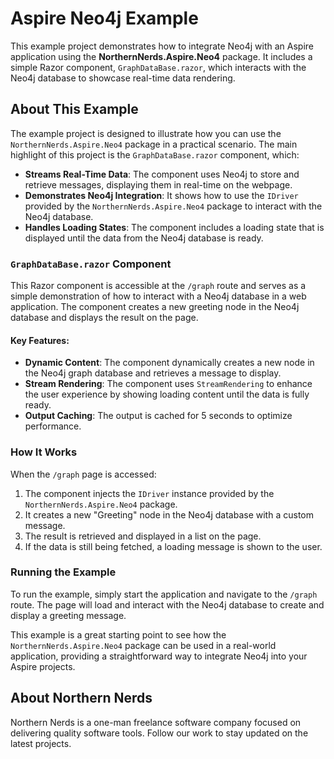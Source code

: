 # Aspire Neo4j Example

This example project demonstrates how to integrate Neo4j with an Aspire application using the **NorthernNerds.Aspire.Neo4** package. It includes a simple Razor component, `GraphDataBase.razor`, which interacts with the Neo4j database to showcase real-time data rendering.

## About This Example

The example project is designed to illustrate how you can use the `NorthernNerds.Aspire.Neo4` package in a practical scenario. The main highlight of this project is the `GraphDataBase.razor` component, which:

- **Streams Real-Time Data**: The component uses Neo4j to store and retrieve messages, displaying them in real-time on the webpage.
- **Demonstrates Neo4j Integration**: It shows how to use the `IDriver` provided by the `NorthernNerds.Aspire.Neo4` package to interact with the Neo4j database.
- **Handles Loading States**: The component includes a loading state that is displayed until the data from the Neo4j database is ready.

### `GraphDataBase.razor` Component

This Razor component is accessible at the `/graph` route and serves as a simple demonstration of how to interact with a Neo4j database in a web application. The component creates a new greeting node in the Neo4j database and displays the result on the page.

#### Key Features:
- **Dynamic Content**: The component dynamically creates a new node in the Neo4j graph database and retrieves a message to display.
- **Stream Rendering**: The component uses `StreamRendering` to enhance the user experience by showing loading content until the data is fully ready.
- **Output Caching**: The output is cached for 5 seconds to optimize performance.

### How It Works

When the `/graph` page is accessed:
1. The component injects the `IDriver` instance provided by the `NorthernNerds.Aspire.Neo4` package.
2. It creates a new "Greeting" node in the Neo4j database with a custom message.
3. The result is retrieved and displayed in a list on the page.
4. If the data is still being fetched, a loading message is shown to the user.

### Running the Example

To run the example, simply start the application and navigate to the `/graph` route. The page will load and interact with the Neo4j database to create and display a greeting message.

This example is a great starting point to see how the `NorthernNerds.Aspire.Neo4` package can be used in a real-world application, providing a straightforward way to integrate Neo4j into your Aspire projects.

## About Northern Nerds

Northern Nerds is a one-man freelance software company focused on delivering quality software tools. Follow our work to stay updated on the latest projects.